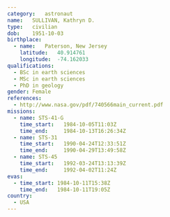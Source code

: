 ```yaml
---
category:	astronaut
name:	SULLIVAN, Kathryn D.
type:	civilian
dob:	1951-10-03
birthplace:
  - name:	Paterson, New Jersey
    latitude:	40.914761
    longitude:	-74.162033
qualifications:
  - BSc in earth sciences
  - MSc in earth sciences
  - PhD in geology
gender:	Female
references:
  - http://www.nasa.gov/pdf/740566main_current.pdf
missions:
  - name: STS-41-G
    time_start:   1984-10-05T11:03Z
    time_end:     1984-10-13T16:26:34Z
  - name: STS-31
    time_start:   1990-04-24T12:33:51Z
    time_end:     1990-04-29T13:49:58Z
  - name: STS-45
    time_start:   1992-03-24T13:13:39Z
    time_end:     1992-04-02T11:24Z
evas:
  - time_start: 1984-10-11T15:38Z
    time_end:   1984-10-11T19:05Z
country:
  - USA
---
```

